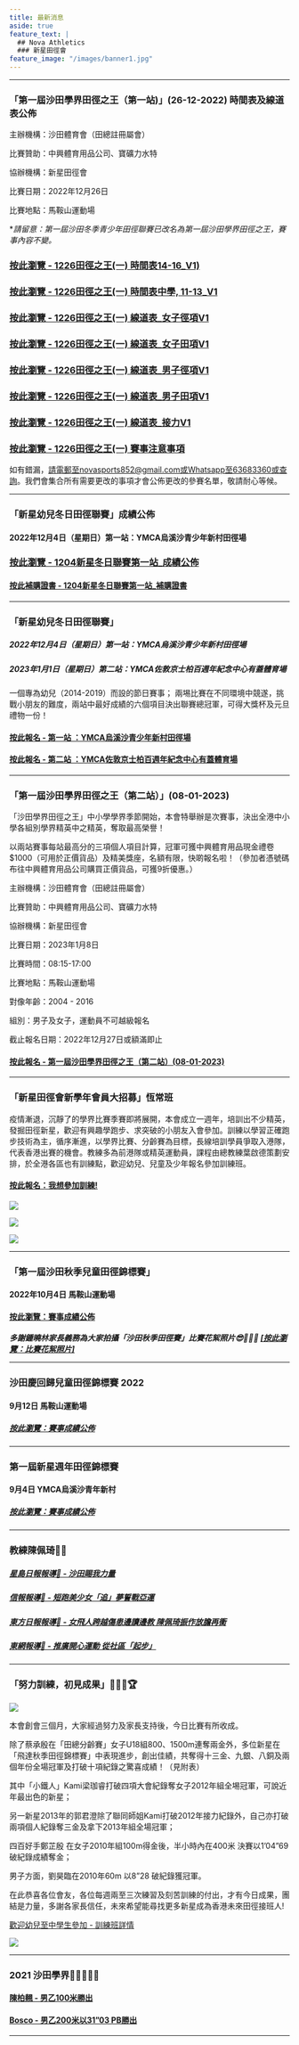 ```yaml
---
title: 最新消息
aside: true
feature_text: |
  ## Nova Athletics
  ### 新星田徑會
feature_image: "/images/banner1.jpg"
---
```

---------------------------------------------------------------------------------------
### 「第一屆沙田學界田徑之王（第一站)」(26-12-2022) 時間表及線道表公佈

主辦機構：沙田體育會（田總註冊屬會）

比賽贊助：中興體育用品公司、寶礦力水特
 
協辦機構：新星田徑會
 
比賽日期：2022年12月26日
 
比賽地點：馬鞍山運動場

**請留意：第一屆沙田冬季青少年田徑聯賽已改名為第一屆沙田學界田徑之王，賽事內容不變。*
### [按此瀏覽 - 1226田徑之王(一) 時間表14-16_V1)](https://drive.google.com/file/d/1eYBlyA-3JFWmMSHeo753DWhFIF4hK3N2/view?usp=share_link)
### [按此瀏覽 - 1226田徑之王(一) 時間表中學, 11-13_V1](https://drive.google.com/file/d/10Xx7NmtL7VCCFQP95yOHkM1c445-Tn7N/view?usp=share_link)
### [按此瀏覽 - 1226田徑之王(一) 線道表_女子徑項V1](https://drive.google.com/file/d/1eliqv-OGVZ04ZNt620LU0PHtcGJlW6f2/view?usp=share_link)
### [按此瀏覽 - 1226田徑之王(一) 線道表_女子田項V1](https://drive.google.com/file/d/1cGALXOGOukzY8VnlOH1sx1WR3TIlz-V1/view?usp=share_link)
### [按此瀏覽 - 1226田徑之王(一) 線道表_男子徑項V1](https://drive.google.com/file/d/1QvJZQfJsW20qllTCm5TvmGykF6HGBjRC/view?usp=share_link)
### [按此瀏覽 - 1226田徑之王(一) 線道表_男子田項V1](https://drive.google.com/file/d/18rfa3T1XbnyLjYRMNBv-W5Gk3lFJwRPv/view?usp=share_link)
### [按此瀏覽 - 1226田徑之王(一) 線道表_接力V1](https://drive.google.com/file/d/1D6odlZoejjM4N9aQedvE0e4QDFECTOnQ/view?usp=share_link)
### [按此瀏覽 - 1226田徑之王(一) 賽事注意事項](https://drive.google.com/file/d/1hBovfn7Gp3gLYfcqrL9NnD2_ABhG_71P/view?usp=share_link)

如有錯漏，請電郵至novasports852@gmail.com或Whatsapp至63683360或查詢。我們會集合所有需要更改的事項才會公佈更改的參賽名單，敬請耐心等候。

---------------------------------------------------------------------------------------
### 「新星幼兒冬日田徑聯賽」成績公佈
#### 2022年12月4日（星期日）第一站：YMCA烏溪沙青少年新村田徑場 
### [按此瀏覽 - 1204新星冬日聯賽第一站_成績公佈](https://drive.google.com/drive/folders/1vH3ssz6OMG8Gkn1GMbilFoL6TWjZJVcA?usp=share_link)

#### [按此補購證書 - 1204新星冬日聯賽第一站_補購證書](https://forms.zohopublic.com/hknovasports852/form/41220221/formperma/s2itCDCkjPjbAMigptcnCZHOjiV6o1ecL4Y731YC23E)

---------------------------------------------------------------------------------------

### 「新星幼兒冬日田徑聯賽」

##### 2022年12月4日（星期日）第一站：YMCA烏溪沙青少年新村田徑場 

##### 2023年1月1日（星期日）第二站：YMCA佐敦京士柏百週年紀念中心有蓋體育場 

一個專為幼兒（2014-2019）而設的節日賽事；
兩埸比賽在不同環境中競遂，挑戰小朋友的難度，兩站中最好成績的六個項目決出聯賽總冠軍，可得大獎杯及元旦禮物一份！


#### [按此報名 - 第一站 ：YMCA烏溪沙青少年新村田徑場](https://forms.zohopublic.com/hknovasports852/form/Untitled4/formperma/zf_N1ssD3muUoq9Rdt9OOEzyt-eci93N47Z4zPm2rsQ)

#### [按此報名 - 第二站 ：YMCA佐敦京士柏百週年紀念中心有蓋體育場](https://forms.zohopublic.com/hknovasports852/form/01012023/formperma/4qktWHKGMCEqJMacT0-_o9Fz2V3xBxh0kifxotZxAZo)
---------------------------------------------------------------------------------------
### 「第一屆沙田學界田徑之王（第二站）」(08-01-2023)

「沙田學界田徑之王」中小學學界季節開始，本會特舉辦是次賽事，決出全港中小學各組別學界精英中之精英，奪取最高榮譽！

以兩站賽事每站最高分的三項個人項目計算，冠軍可獲中興體育用品現金禮卷$1000（可用於正價貨品）及精美獎座，名額有限，快啲報名啦！（參加者憑號碼布往中興體育用品公司購買正價貨品，可獲9折優惠。）

主辦機構：沙田體育會（田總註冊屬會）

比賽贊助：中興體育用品公司、寶礦力水特 

協辦機構：新星田徑會

比賽日期：2023年1月8日

比賽時間：08:15-17:00 

比賽地點：馬鞍山運動場

對像年齡：2004 - 2016 

組別：男子及女子，運動員不可越級報名

截止報名日期：2022年12月27日或額滿即止
 
#### [按此報名 - 第一屆沙田學界田徑之王（第二站）(08-01-2023)](https://zfrmz.com/M9I8jz1Kq0DvKMs8Tg8h)

---------------------------------------------------------------------------------------
### 「新星田徑會新學年會員大招募」恆常班

疫情漸退，沉靜了的學界比賽季賽即將展開，本會成立一週年，培訓出不少精英，發掘田徑新星，歡迎有興趣學跑步、求突破的小朋友入會參加。訓練以學習正確跑步技術為主，循序漸進，以學界比賽、分齡賽為目標，長線培訓學員爭取入港隊，代表香港出賽的機會。教練多為前港隊或精英運動員，課程由總教練葉啟德策劃安排，於全港各區也有訓練點，歡迎幼兒、兒童及少年報名參加訓練班。

#### [按此報名：我想參加訓練!](https://docs.google.com/forms/d/e/1FAIpQLSc0tj2-QdYfK6X0CYiP3YE_-hFovM_tXoF4Q6bDWyMzEmNgsg/viewform)

![](images/p1update.png)

![](/images/p.2.png)

![](/images/3.png)

---------------------------------------------------------------------------------------
### 「第一屆沙田秋季兒童田徑錦標賽」

#### 2022年10月4日 馬鞍山運動場

#### [按此瀏覽：賽事成績公佈](https://drive.google.com/drive/folders/109yS_JjKuu_EWDsWp9hrmWNBKq3YkKvu?usp=sharing)

***多謝鍾曉林家長義務為大家拍攝「沙田秋季田徑賽」比賽花絮照片😎👏👏👏 
[[按此瀏覽：比賽花絮照片]](https://mega.nz/folder/QQAQxJzT#BOKxEnrWBFlq_GYfr4yzBQ)***

---------------------------------------------------------------------------------------
### 沙田慶回歸兒童田徑錦標賽 2022 

#### 9月12日 馬鞍山運動場
 
##### [按此瀏覽：賽事成績公佈](https://drive.google.com/drive/folders/1tWt3CMyD3c5Cpo3XLheEt82CZLyWAvjI?usp=sharing)

---------------------------------------------------------------------------------------
### 第一屆新星週年田徑錦標賽

#### 9月4日 YMCA烏溪沙青年新村 

##### [按此瀏覽：賽事成績公佈](https://drive.google.com/drive/folders/1sS6c8Ys7cMlyjmcAQiND05GWLFbpuxYI?usp=sharing)

---------------------------------------------------------------------------------------

### 教練陳佩琦👩🏽

##### [星島日報報導📰 - 沙田賜我力量](https://drive.google.com/drive/folders/1ngK58f050uDZj7RgVmokHQQTiDBm-nfP?usp=sharing)

##### [信報報導📰 - 短跑美少女「追」夢誓戰亞運](https://drive.google.com/file/d/1NgN3GuMWmGJVSenFJypOgL8vqFuxYApv/view?usp=sharing)

##### [東方日報報導📰 - 女飛人跨越傷患邊讀邊教 陳佩琦振作放膽再衝](https://orientaldaily.on.cc/content/%E9%AB%94%E8%82%B2/odn-20211126-1126_00286_041/%E5%A5%B3%E9%A3%9B%E4%BA%BA%E8%B7%A8%E8%B6%8A%E5%82%B7%E6%82%A3%E9%82%8A%E8%AE%80%E9%82%8A%E6%95%99-%E9%99%B3%E4%BD%A9%E7%90%A6%E6%8C%AF%E4%BD%9C%E6%94%BE%E8%86%BD%E5%86%8D%E8%A1%9D?fbclid=IwAR3tCLKgaWevelE1CkNDt35_h4jvjbahZq-6KdIOuqoGGtac--nebOFVOoU)

##### [東網報導📰 - 推廣開心運動 從社區「起步」](https://hk.on.cc/onad/bkn/cnt/ad/20211115/ad-20211115150906775-1115_21011_001.html)

---------------------------------------------------------------------------------------

### 「努力訓練，初見成果」💪🏻🎉🏆

![](/images/Athletes.jpg)

本會創會三個月，大家經過努力及家長支持後，今日比賽有所收成。

除了蔡承殷在「田總分齡賽」女子U18組800、1500m連奪兩金外，多位新星在「飛達秋季田徑錦標賽」中表現進步，創出佳績，共奪得十三金、九銀、八銅及兩個年份全場冠軍及打破十項紀錄之驚喜成績！（見附表）

其中「小鐵人」Kami梁珈睿打破四項大會紀錄奪女子2012年組全埸冠軍，可說近年最出色的新星；

另一新星2013年的郭君澄除了聯同師姐Kami打破2012年接力紀錄外，自己亦打破兩項個人紀錄奪三金及拿下2013年組全場冠軍；

四百好手鄭芷殷 在女子2010年組100m得金後，半小時內在400米 決賽以1’04”69破紀錄成績奪金；

男子方面，劉昊臨在2010年60m 以8”28 破紀錄獲冠軍。

在此恭喜各位會友，各位每週兩至三次練習及刻苦訓練的付出，才有今日成果，團結是力量，多謝各家長信任，未來希望能尋找更多新星成為香港未來田徑接班人!

[歡迎幼兒至中學生參加 - 訓練班詳情](https://docs.google.com/forms/d/e/1FAIpQLSc0tj2-QdYfK6X0CYiP3YE_-hFovM_tXoF4Q6bDWyMzEmNgsg/viewform)

![](/images/新星訓練_初見成果.jpg)

---------------------------------------------------------------------------------------

### 2021 沙田學界🏃🏻‍♀️🏃🏻

#### [陳柏翹 - 男乙100米勝出](https://drive.google.com/file/d/1YMheR5loAjQaXWFzcw5uuEgBzbf1P9QC/view?usp=sharing) 

#### [Bosco - 男乙200米以31”03 PB勝出](https://drive.google.com/file/d/1BrIfrZuCVbG_EmYVWTK_PSifCoOq3q4B/view?usp=sharing)

---------------------------------------------------------------------------------------
